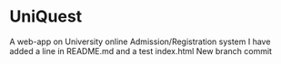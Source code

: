 # UniQuest
A web-app on University online Admission/Registration system
I have added a line in README.md and a test index.html
New branch commit